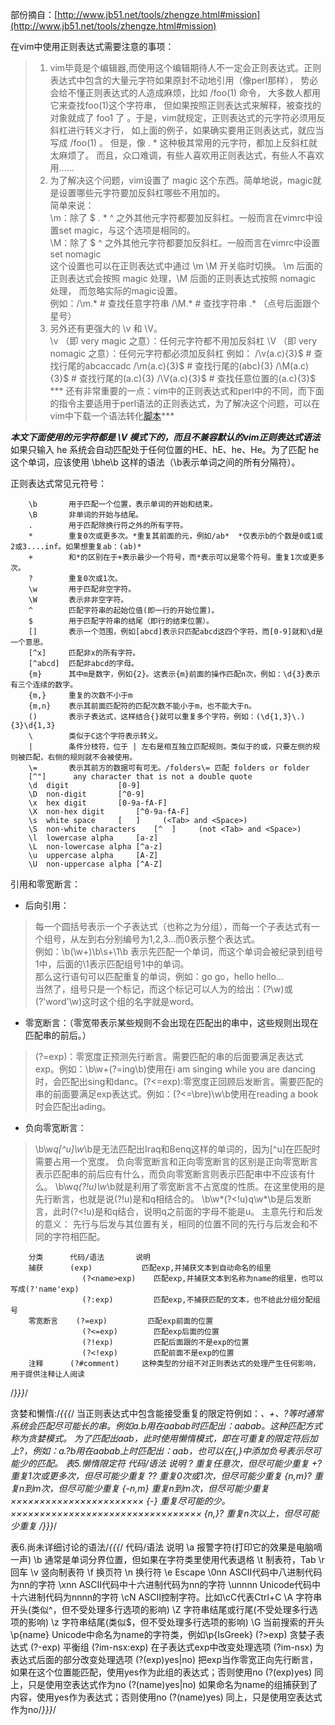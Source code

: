 部份摘自：[http://www.jb51.net/tools/zhengze.html#mission](http://www.jb51.net/tools/zhengze.html#mission)

在vim中使用正则表达式需要注意的事项：
> 1. vim毕竟是个编辑器,而使用这个编辑期待人不一定会正则表达式。正则表达式中包含的大量元字符如果原封不动地引用（像perl那样）， 势必会给不懂正则表达式的人造成麻烦，比如 /foo(1) 命令， 大多数人都用它来查找foo(1)这个字符串， 但如果按照正则表达式来解释，被查找的对象就成了 foo1 了 。于是，vim就规定，正则表达式的元字符必须用反斜杠进行转义才行， 如上面的例子，如果确实要用正则表达式，就应当写成 /foo\(1\) 。 但是，像 . * 这种极其常用的元字符，都加上反斜杠就太麻烦了。 而且，众口难调，有些人喜欢用正则表达式，有些人不喜欢用……             
> 2. 为了解决这个问题，vim设置了 magic 这个东西。简单地说，magic就是设置哪些元字符要加反斜杠哪些不用加的。        
> 简单来说：           
> \m：除了 $ . * ^ 之外其他元字符都要加反斜杠。一般而言在vimrc中设置set magic，与这个选项是相同的。          
> \M：除了 $ ^ 之外其他元字符都要加反斜杠。一般而言在vimrc中设置set nomagic             
> 这个设置也可以在正则表达式中通过 \m \M 开关临时切换。 \m 后面的正则表达式会按照 magic 处理，\M 后面的正则表达式按照 nomagic 处理， 而忽略实际的magic设置。               
> 例如：/\m.* # 查找任意字符串 /\M.* # 查找字符串 .* （点号后面跟个星号）             
> 3. 另外还有更强大的 \v 和 \V。             
> \v （即 very magic 之意）：任何元字符都不用加反斜杠
> \V （即 very nomagic 之意）：任何元字符都必须加反斜杠
例如：
	/\v(a.c){3}$   # 查找行尾的abcaccadc /\m(a.c){3}$   # 查找行尾的(abc){3} /\M(a.c){3}$   # 查找行尾的(a.c){3} /\V(a.c){3}$   # 查找任意位置的(a.c){3}$
> *** 还有非常重要的一点：vim中的正则表达式和perl中的不同，而下面的指令主要适用于perl语法的正则表达式，为了解决这个问题，可以在vim中下载一个语法转化[脚本](https://github.com/othree/eregex.vim)***

***本文下面使用的元字符都是 \V 模式下的，而且不兼容默认的vim正则表达式语法***           
如果只输入 he 系统会自动匹配处于任何位置的HE、hE、he、He。为了匹配 he 这个单词，应该使用 \bhe\b 这样的语法（\b表示单词之间的所有分隔符）。

正则表达式常见元符号：
```
	\b		 用于匹配一个位置，表示单词的开始和结束。
	\B		 非单词的开始与结尾。
	.		 用于匹配除换行符之外的所有字符。
	*		 重复0次或更多次。*重复其前面的元，例如/ab*  *仅表示b的个数是0或1或2或3....inf。如果想重复ab：(ab)*
	+		 和*的区别在于+表示最少一个符号，而*表示可以是零个符号。重复1次或更多次。
	?		 重复0次或1次。
	\w		 用于匹配非空字符。
	\W		 表示非非空字符。
	^		 匹配字符串的起始位值(即一行的开始位置)。
	$		 用于匹配字符串的结尾（即行的结束位置）。
	[]		 表示一个范围，例如[abcd]表示只匹配abcd这四个字符，而[0-9]就和\d是一个意思。
	[^x]	 匹配非x的所有字符。
	[^abcd]	 匹配非abcd的字母。
	{m}		 其中m是数字，例如{2}。这表示{m}前面的操作匹配n次，例如：\d{3}表示有三个连续的数字。
	{m,}	 重复的次数不小于m
	{m,n}	 表示其前面匹配符的匹配次数不能小于m，也不能大于n。
	()		 表示子表达式，这样结合{}就可以重复多个字符。例如：(\d{1,3}\.){3}\d{1,3}
	\		 类似于C这个字符表示转义。
	|		 条件分枝符，位于 | 左右是相互独立匹配规则。类似于的或，只要左侧的规则被匹配，右侧的规则就不会被使用。
	\=		 表示其前方的数据可有可无。/folders\= 匹配 folders or folder
	[^"]	  any character that is not a double quote
	\d	digit			[0-9]
	\D	non-digit		[^0-9]
	\x	hex digit		[0-9a-fA-F]
	\X	non-hex digit		[^0-9a-fA-F]
	\s	white space		[ 	]     (<Tab> and <Space>)
	\S	non-white characters	[^ 	]     (not <Tab> and <Space>)
	\l	lowercase alpha		[a-z]
	\L	non-lowercase alpha	[^a-z]
	\u	uppercase alpha		[A-Z]
	\U	non-uppercase alpha	[^A-Z]
```

引用和零宽断言：        
-	后向引用：
> 每一个圆括号表示一个子表达式（也称之为分组），而每一个子表达式有一个组号，从左到右分别编号为1,2,3...而0表示整个表达式。         
> 例如：\b(\w+)\b\s+\1\b 表示先匹配一个单词，而这个单词会被纪录到组号1中，后面的\1表示匹配组号1中的单词。            
> 那么这行语句可以匹配重复的单词，例如：go go，hello hello...              
> 当然了，组号只是一个标记，而这个标记可以人为的给出：(?<word>\w)或(?'word'\w)这时这个组的名字就是word。

-	零宽断言：（零宽带表示某些规则不会出现在匹配出的串中，这些规则出现在匹配串的前后。）
> (?=exp)：零宽度正预测先行断言。需要匹配的串的后面要满足表达式exp。例如：\b\w+(?=ing\b)使用在i am singing while you are dancing时，会匹配出sing和danc。(?<=exp):零宽度正回顾后发断言。需要匹配的串的前面要满足exp表达式。例如：(?<=\bre)\w\b使用在reading a book时会匹配出ading。

-	负向零宽断言：
> \b\w*q[^u]\w*\b是无法匹配出Iraq和Benq这样的单词的，因为[^u]在匹配时需要占用一个宽度。
	负向零宽断言和正向零宽断言的区别是正向零宽断言表示匹配串的前后应有什么，而负向零宽断言则表示匹配串中不应该有什么。
	\b\w*q(?!u)\w*\b就是利用了零宽断言不占宽度的性质。在这里使用的是先行断言，也就是说(?!u)是和q相结合的。
	\b\w*(?<!u)q\w*\b是后发断言，此时(?<!u)是和q结合，说明q之前面的字母不能是u。
主意先行和后发的意义：
	先行与后发与其位置有关，相同的位置不同的先行与后发会和不同的字符相匹配。

		分类		代码/语法	    说明
		捕获		(exp)	        匹配exp,并捕获文本到自动命名的组里
					(?<name>exp)	匹配exp,并捕获文本到名称为name的组里，也可以写成(?'name'exp)
					(?:exp)     	匹配exp,不捕获匹配的文本，也不给此分组分配组号
		零宽断言	(?=exp)     	匹配exp前面的位置
					(?<=exp)	    匹配exp后面的位置
					(?!exp)     	匹配后面跟的不是exp的位置
					(?<!exp)    	匹配前面不是exp的位置
		注释		(?#comment) 	这种类型的分组不对正则表达式的处理产生任何影响，用于提供注释让人阅读
/*}}}*/

贪婪和懒惰:/*{{{*/
	当正则表达式中包含能接受重复的限定符例如：*、+、?等时通常系统会匹配尽可能长的串。例如a.*b用在aabab时匹配出：aabab。这种匹配方式称为贪婪模式。
	为了匹配出aab，此时使用懒惰模式，即在可重复的限定符后加上?，例如：a.*?b用在aabab上时匹配出：aab，也可以在{,}中添加负号表示尽可能少的匹配。
	表5.懒惰限定符
		代码/语法	说明
		*?			重复任意次，但尽可能少重复
		+?			重复1次或更多次，但尽可能少重复
		??			重复0次或1次，但尽可能少重复
		{n,m}?		重复n到m次，但尽可能少重复
		{-n,m}		重复n到m次，但尽可能少重复×××××××××××××××××××××××
		{-}			重复尽可能的少。×××××××××××××××××××××××××××××××××
		{n,}?		重复n次以上，但尽可能少重复
/*}}}*/

表6.尚未详细讨论的语法/*{{{*/
		代码/语法		说明
		\a				报警字符(打印它的效果是电脑嘀一声)
		\b				通常是单词分界位置，但如果在字符类里使用代表退格
		\t				制表符，Tab
		\r				回车
		\v				竖向制表符
		\f				换页符
		\n				换行符
		\e				Escape
		\0nn			ASCII代码中八进制代码为nn的字符
		\xnn			ASCII代码中十六进制代码为nn的字符
		\unnnn			Unicode代码中十六进制代码为nnnn的字符
		\cN				ASCII控制字符。比如\cC代表Ctrl+C
		\A				字符串开头(类似^，但不受处理多行选项的影响)
		\Z				字符串结尾或行尾(不受处理多行选项的影响)
		\z				字符串结尾(类似$，但不受处理多行选项的影响)
		\G				当前搜索的开头
		\p{name}		Unicode中命名为name的字符类，例如\p{IsGreek}
		(?>exp)			贪婪子表达式
		(?<x>-<y>exp)	平衡组
		(?im-nsx:exp)	在子表达式exp中改变处理选项
		(?im-nsx)		为表达式后面的部分改变处理选项
		(?(exp)yes|no)	把exp当作零宽正向先行断言，如果在这个位置能匹配，使用yes作为此组的表达式；否则使用no
		(?(exp)yes)		同上，只是使用空表达式作为no
		(?(name)yes|no)	如果命名为name的组捕获到了内容，使用yes作为表达式；否则使用no
		(?(name)yes)	同上，只是使用空表达式作为no/*}}}*/
